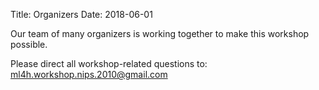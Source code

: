 Title: Organizers
Date: 2018-06-01


<!-- THIS PAGE SRC IS AUTO GENERATED. At terminal: $ make organizers -->

Our team of many organizers is working together to make this workshop possible.

Please direct all workshop-related questions to: ml4h.workshop.nips.2010@gmail.com